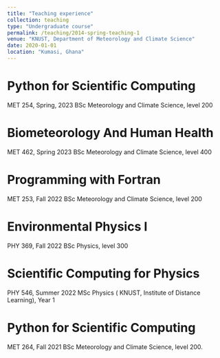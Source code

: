 ```yaml
---
title: "Teaching experience"
collection: teaching
type: "Undergraduate course"
permalink: /teaching/2014-spring-teaching-1
venue: "KNUST, Department of Meteorology and Climate Science"
date: 2020-01-01
location: "Kumasi, Ghana"
---
```







Python for Scientific Computing
======
MET 254, Spring, 2023
BSc Meteorology and Climate Science, level 200

Biometeorology And Human Health
======
MET 462, Spring 2023
BSc Meteorology and Climate Science, level 400

Programming with Fortran
======
MET 253, Fall 2022
BSc Meteorology and Climate Science, level 200

Environmental Physics I
======
PHY 369, Fall 2022
BSc Physics, level 300

Scientific Computing for Physics
=====
PHY 546, Summer 2022
MSc Physics ( KNUST, Institute of Distance Learning), Year 1

Python for Scientific Computing
=====
MET 264, Fall 2021
BSc Meteorology and Climate Science, level 200.

